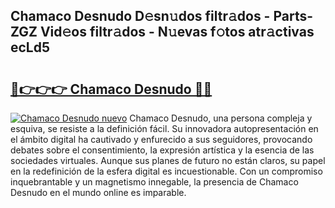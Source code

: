 ## Chamaco Desnudo D𝚎sn𝚞dos filtr𝚊dos - Parts-ZGZ Vid𝚎os filtr𝚊dos - N𝚞evas f𝚘tos atr𝚊ctivas ecLd5

# <h2><a href="http://mb12xf3.tromn.icu/?c=Chamaco+Desnudo">🔗👉👉👉 Chamaco Desnudo 🔗🔗</a></h2>

[![Chamaco Desnudo nuevo](https://i.imgur.com/pEAQMta.gif)](http://mb12xf3.tromn.icu/?c=Chamaco+Desnudo)
Chamaco Desnudo, una persona compleja y esquiva, se resiste a la definición fácil. Su innovadora autopresentación en el ámbito digital ha cautivado y enfurecido a sus seguidores, provocando debates sobre el consentimiento, la expresión artística y la esencia de las sociedades virtuales. Aunque sus planes de futuro no están claros, su papel en la redefinición de la esfera digital es incuestionable. Con un compromiso inquebrantable y un magnetismo innegable, la presencia de Chamaco Desnudo en el mundo online es imparable.
